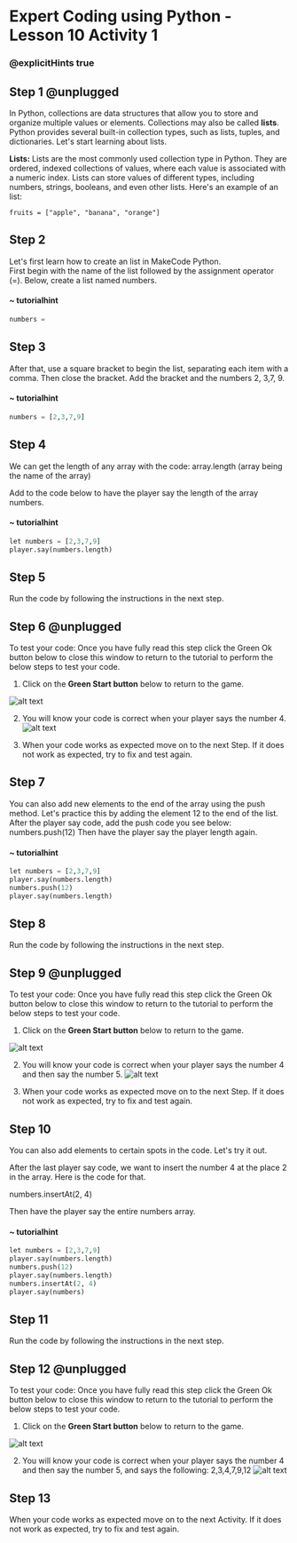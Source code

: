 # Expert Coding using Python - Lesson 10 Activity 1

### @explicitHints true

## Step 1 @unplugged
In Python, collections are data structures that allow you to store and organize multiple values or elements. Collections may also be called **lists**. Python provides several built-in collection types, such as lists, tuples, and dictionaries. Let's start learning about lists. 


**Lists:** Lists are the most commonly used collection type in Python. They are ordered, indexed collections of values, where each value is associated with a numeric index. Lists can store values of different types, including numbers, strings, booleans, and even other lists. Here's an example of an list:


    fruits = ["apple", "banana", "orange"]


## Step 2 

Let's first learn how to create an list in MakeCode Python.  
First begin with the name of the list followed by the assignment operator (=). 
Below, create a list named numbers. 

#### ~ tutorialhint

```python
numbers =
```

## Step 3
After that, use a square bracket to begin the list, separating each item with a comma. Then close the bracket. 
Add the bracket and the numbers 2, 3,7, 9. 

#### ~ tutorialhint

```python
numbers = [2,3,7,9]
```

## Step 4
We can get the length of any array with the code: 
array.length (array being the name of the array)

Add to the code below to have the player say the length of the array numbers. 

#### ~ tutorialhint

```python
let numbers = [2,3,7,9]
player.say(numbers.length)
```

## Step 5

Run the code by following the instructions in the next step.


## Step 6 @unplugged
To test your code:
Once you have fully read this step click the Green Ok button below to close this window to return to the tutorial to perform the below steps to test your code.

1. Click on the **Green Start button** below to return to the game.

![alt text](https://expertjs.codingcredentials.com/Lesson1/1.1/1.JPG?raw=true  "Start")

2.  You will know your code is correct when your player says the number 4. 
![alt text](https://expertjs.codingcredentials.com/Lesson10/10.1/10.1.png?raw=true  "code")

3. When your code works as expected move on to the next Step. If it does not work as expected, try to fix and test again.


## Step 7
You can also add new elements to the end of the array using the push method.  Let's practice this by adding the element 12 to the end of the list. After the player say code, add the push code you see below:
numbers.push(12)
Then have the player say the player length again. 

#### ~ tutorialhint

```python
let numbers = [2,3,7,9]
player.say(numbers.length)
numbers.push(12)
player.say(numbers.length)
```

## Step 8
Run the code by following the instructions in the next step.


## Step 9 @unplugged
To test your code:
Once you have fully read this step click the Green Ok button below to close this window to return to the tutorial to perform the below steps to test your code.

1. Click on the **Green Start button** below to return to the game.

![alt text](https://expertjs.codingcredentials.com/Lesson1/1.1/1.JPG?raw=true  "Start")

2.  You will know your code is correct when your player says the number 4 and then say the number 5. 
![alt text](https://expertjs.codingcredentials.com/Lesson10/10.1/10.1b.png?raw=true  "code")

3. When your code works as expected move on to the next Step. If it does not work as expected, try to fix and test again.


## Step 10

You can also add elements to certain spots in the code.  Let's try it out. 

After the last player say code, we want to insert the number 4 at the place 2 in the array.  Here is the code for that. 

numbers.insertAt(2, 4)

Then have the player say the entire numbers array. 

#### ~ tutorialhint

```python
let numbers = [2,3,7,9]
player.say(numbers.length)
numbers.push(12)
player.say(numbers.length)
numbers.insertAt(2, 4)
player.say(numbers)
```

## Step 11
Run the code by following the instructions in the next step.


## Step 12 @unplugged
To test your code:
Once you have fully read this step click the Green Ok button below to close this window to return to the tutorial to perform the below steps to test your code.

1. Click on the **Green Start button** below to return to the game.



![alt text](https://expertjs.codingcredentials.com/Lesson1/1.1/1.JPG?raw=true  "Start")

2.  You will know your code is correct when your player says the number 4 and then say the number 5, and says the following: 2,3,4,7,9,12 
![alt text](https://expertjs.codingcredentials.com/Lesson10/10.1/10.1c.png?raw=true  "code")

## Step 13
When your code works as expected move on to the next Activity. 
If it does not work as expected, try to fix and test again.